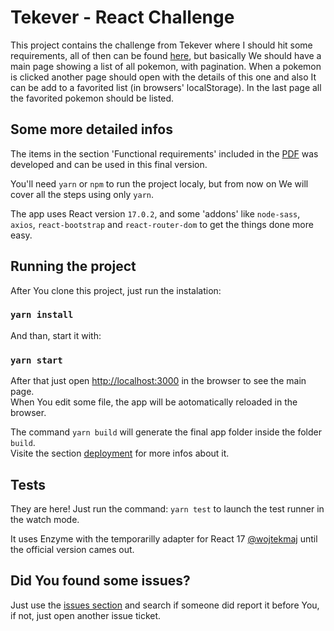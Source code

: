 # Tekever - React Challenge

This project contains the challenge from Tekever where I should hit some requirements, all of then can be found [here](https://github.com/R31N4LD0/tekever/blob/master/public/Tekever%20-%20React%20Challenge.pdf), but basically We should have a main page showing a list of all pokemon, with pagination. When a pokemon is clicked another page should open with the details of this one and also It can be add to a favorited list (in browsers' localStorage). In the last page all the favorited pokemon should be listed. 

## Some more detailed infos
The items in the section 'Functional requirements' included in the [PDF](https://github.com/R31N4LD0/tekever/blob/master/public/Tekever%20-%20React%20Challenge.pdf) was developed and can be used in this final version.

You'll need `yarn` or `npm` to run the project localy, but from now on We will cover all the steps using only `yarn`.

The app uses React version `17.0.2`, and some 'addons' like `node-sass`, `axios`, `react-bootstrap` and `react-router-dom` to get the things done more easy.


## Running the project

After You clone this project, just run the instalation:

### `yarn install`

And than, start it with:

### `yarn start`

After that just open [http://localhost:3000](http://localhost:3000) in the browser to see the main page.\
When You edit some file, the app will be aotomatically reloaded in the browser.

The command `yarn build` will generate the final app folder inside the folder `build`.\
Visite the section [deployment](https://facebook.github.io/create-react-app/docs/deployment) for more infos about it.


## Tests

They are here! Just run the command: `yarn test` to launch the test runner in the watch mode.

It uses Enzyme with the temporarilly adapter for React 17 [@wojtekmaj](https://github.com/wojtekmaj/enzyme-adapter-react-17) until the official version cames out.


## Did You found some issues?

Just use the [issues section](https://github.com/R31N4LD0/tekever/issues) and search if someone did report it before You, if not, just open another issue ticket.
